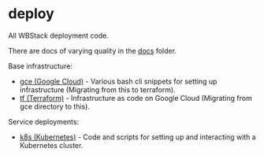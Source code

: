 # deploy

All WBStack deployment code.

There are docs of varying quality in the [docs](./docs) folder.

Base infrastructure:

- [gce (Google Cloud)](./gce) - Various bash cli snippets for setting up infrastructure (Migrating from this to terraform).
- [tf (Terraform)](./tf) - Infrastructure as code on Google Cloud (Migrating from gce directory to this).

Service deployments:

- [k8s (Kubernetes)](./k8s) - Code and scripts for setting up and interacting with a Kubernetes cluster.